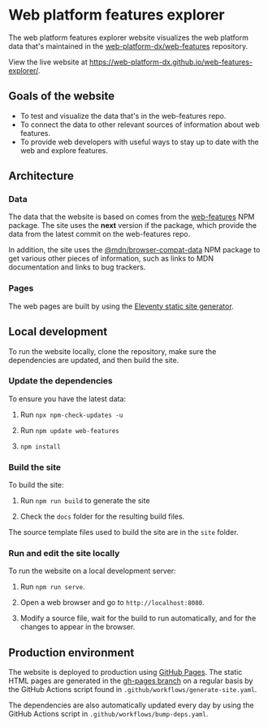 # Web platform features explorer

The web platform features explorer website visualizes the web platform data that's maintained in the [web-platform-dx/web-features](https://github.com/web-platform-dx/web-features/) repository.

View the live website at https://web-platform-dx.github.io/web-features-explorer/.

## Goals of the website

* To test and visualize the data that's in the web-features repo.
* To connect the data to other relevant sources of information about web features.
* To provide web developers with useful ways to stay up to date with the web and explore features.

## Architecture

### Data

The data that the website is based on comes from the [web-features](https://www.npmjs.com/package/web-features) NPM package. The site uses the **next** version if the package, which provide the data from the latest commit on the web-features repo.

In addition, the site uses the [@mdn/browser-compat-data](https://www.npmjs.com/package/browser-compat-data) NPM package to get various other pieces of information, such as links to MDN documentation and links to bug trackers.

### Pages

The web pages are built by using the [Eleventy static site generator](https://www.11ty.dev/).

## Local development

To run the website locally, clone the repository, make sure the dependencies are updated, and then build the site.

### Update the dependencies

To ensure you have the latest data:

1. Run `npx npm-check-updates -u`

1. Run `npm update web-features`

1. `npm install`

### Build the site

To build the site:

1. Run `npm run build` to generate the site

1. Check the `docs` folder for the resulting build files.

The source template files used to build the site are in the `site` folder.

### Run and edit the site locally

To run the website on a local development server:

1. Run `npm run serve`.

1. Open a web browser and go to `http://localhost:8080`.

1. Modify a source file, wait for the build to run automatically, and for the changes to appear in the browser.

## Production environment

The website is deployed to production using [GitHub Pages](https://pages.github.com/). The static HTML pages are generated in the [gh-pages branch](https://github.com/web-platform-dx/web-features-explorer/tree/gh-pages) on a regular basis by the GitHub Actions script found in `.github/workflows/generate-site.yaml`.

The dependencies are also automatically updated every day by using the GitHub Actions script in `.github/workflows/bump-deps.yaml`.
